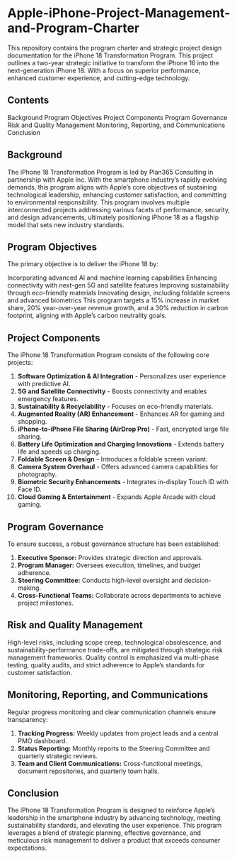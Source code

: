 # Apple-iPhone-Project-Management-and-Program-Charter
This repository contains the program charter and strategic project design documentation for the iPhone 18 Transformation Program. This project outlines a two-year strategic initiative to transform the iPhone 16 into the next-generation iPhone 18. With a focus on superior performance, enhanced customer experience, and cutting-edge technology.


## Contents
Background
Program Objectives
Project Components
Program Governance
Risk and Quality Management
Monitoring, Reporting, and Communications
Conclusion

## Background

The iPhone 18 Transformation Program is led by Plan365 Consulting in partnership with Apple Inc. With the smartphone industry’s rapidly evolving demands, this program aligns with Apple’s core objectives of sustaining technological leadership, enhancing customer satisfaction, and committing to environmental responsibility. This program involves multiple interconnected projects addressing various facets of performance, security, and design advancements, ultimately positioning iPhone 18 as a flagship model that sets new industry standards.

## Program Objectives
The primary objective is to deliver the iPhone 18 by:

Incorporating advanced AI and machine learning capabilities
Enhancing connectivity with next-gen 5G and satellite features
Improving sustainability through eco-friendly materials
Innovating design, including foldable screens and advanced biometrics
This program targets a 15% increase in market share, 20% year-over-year revenue growth, and a 30% reduction in carbon footprint, aligning with Apple’s carbon neutrality goals.

## Project Components
The iPhone 18 Transformation Program consists of the following core projects:

1. **Software Optimization & AI Integration** - Personalizes user experience with predictive AI.
2. **5G and Satellite Connectivity** - Boosts connectivity and enables emergency features.
3. **Sustainability & Recyclability** - Focuses on eco-friendly materials.
4. **Augmented Reality (AR) Enhancement** - Enhances AR for gaming and shopping.
5. **iPhone-to-iPhone File Sharing (AirDrop Pro)** - Fast, encrypted large file sharing.
6. **Battery Life Optimization and Charging Innovations** - Extends battery life and speeds up charging.
7. **Foldable Screen & Design** - Introduces a foldable screen variant.
8. **Camera System Overhaul** - Offers advanced camera capabilities for photography.
9. **Biometric Security Enhancements** - Integrates in-display Touch ID with Face ID.
10. **Cloud Gaming & Entertainment** - Expands Apple Arcade with cloud gaming.


## Program Governance
To ensure success, a robust governance structure has been established:

1. **Executive Sponsor:** Provides strategic direction and approvals.
2. **Program Manager:** Oversees execution, timelines, and budget adherence.
3. **Steering Committee:** Conducts high-level oversight and decision-making.
4. **Cross-Functional Teams:** Collaborate across departments to achieve project milestones.

## Risk and Quality Management
High-level risks, including scope creep, technological obsolescence, and sustainability-performance trade-offs, are mitigated through strategic risk management frameworks. Quality control is emphasized via multi-phase testing, quality audits, and strict adherence to Apple’s standards for customer satisfaction.

## Monitoring, Reporting, and Communications
Regular progress monitoring and clear communication channels ensure transparency:

1. **Tracking Progress:** Weekly updates from project leads and a central PMO dashboard.
2. **Status Reporting:** Monthly reports to the Steering Committee and quarterly strategic reviews.
3. **Team and Client Communications:** Cross-functional meetings, document repositories, and quarterly town halls.

## Conclusion
The iPhone 18 Transformation Program is designed to reinforce Apple’s leadership in the smartphone industry by advancing technology, meeting sustainability standards, and elevating the user experience. This program leverages a blend of strategic planning, effective governance, and meticulous risk management to deliver a product that exceeds consumer expectations.

